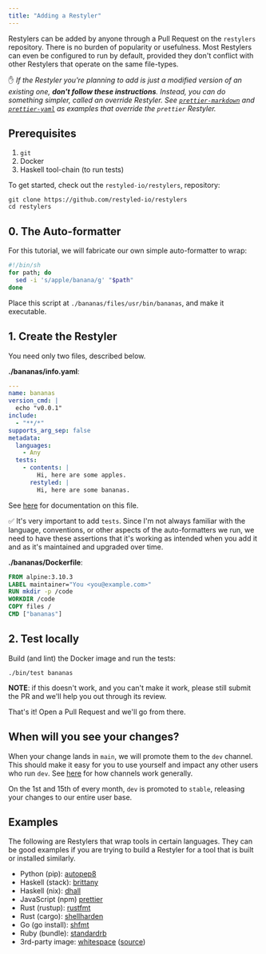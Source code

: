 ```yaml
---
title: "Adding a Restyler"
---
```


Restylers can be added by anyone through a Pull Request on the `restylers`
repository. There is no burden of popularity or usefulness. Most Restylers can
even be configured to run by default, provided they don't conflict with other
Restylers that operate on the same file-types.

✋ *If the Restyler you're planning to add is just a modified version of an
existing one, **don't follow these instructions**. Instead, you can do something
simpler, called an *override* Restyler. See
[`prettier-markdown`](https://github.com/restyled-io/restylers/blob/main/prettier-markdown/info.yaml)
and
[`prettier-yaml`](https://github.com/restyled-io/restylers/blob/main/prettier-yaml/info.yaml)
as examples that override the `prettier` Restyler.*

## Prerequisites

1. `git`
1. Docker
1. Haskell tool-chain (to run tests)

To get started, check out the `restyled-io/restylers`, repository:

```console
git clone https://github.com/restyled-io/restylers
cd restylers
```

## 0. The Auto-formatter

For this tutorial, we will fabricate our own simple auto-formatter to wrap:

```sh
#!/bin/sh
for path; do
  sed -i 's/apple/banana/g' "$path"
done
```

Place this script at `./bananas/files/usr/bin/bananas`, and make it executable.

## 1. Create the Restyler

You need only two files, described below.

**./bananas/info.yaml**:

```yaml
---
name: bananas
version_cmd: |
  echo "v0.0.1"
include:
  - "**/*"
supports_arg_sep: false
metadata:
  languages:
    - Any
  tests:
    - contents: |
        Hi, here are some apples.
      restyled: |
        Hi, here are some bananas.
```

See [here](/docs/restyler-info-yaml) for documentation on this file.

✅ It's very important to add `tests`. Since I'm not always familiar with the
language, conventions, or other aspects of the auto-formatters we run, we need
to have these assertions that it's working as intended when you add it and as
it's maintained and upgraded over time.

**./bananas/Dockerfile**:

```dockerfile
FROM alpine:3.10.3
LABEL maintainer="You <you@example.com>"
RUN mkdir -p /code
WORKDIR /code
COPY files /
CMD ["bananas"]
```

## 2. Test locally

Build (and lint) the Docker image and run the tests:

```console
./bin/test bananas
```

**NOTE**: if this doesn't work, and you can't make it work, please still submit
the PR and we'll help you out through its review.

That's it! Open a Pull Request and we'll go from there.

## When will you see your changes?

When your change lands in `main`, we will promote them to the `dev` channel.
This should make it easy for you to use yourself and impact any other users who
run `dev`. See [here](/docs/restyler-versions) for how channels work generally.

On the 1st and 15th of every month, `dev` is promoted to `stable`, releasing
your changes to our entire user base.

## Examples

The following are Restylers that wrap tools in certain languages. They can be
good examples if you are trying to build a Restyler for a tool that is built or
installed similarly.

- Python (pip):
  [autopep8](https://github.com/restyled-io/restylers/blob/main/autopep8/Dockerfile)
- Haskell (stack):
  [brittany](https://github.com/restyled-io/restylers/blob/main/brittany/Dockerfile)
- Haskell (nix):
  [dhall](https://github.com/restyled-io/restylers/blob/main/dhall/Dockerfile)
- JavaScript (npm)
  [prettier](https://github.com/restyled-io/restylers/blob/main/prettier/Dockerfile)
- Rust (rustup):
  [rustfmt](https://github.com/restyled-io/restylers/blob/main/rustfmt/Dockerfile)
- Rust (cargo):
  [shellharden](https://github.com/restyled-io/restylers/blob/main/shellharden/Dockerfile)
- Go (go install):
  [shfmt](https://github.com/restyled-io/restylers/blob/main/shfmt/Dockerfile)
- Ruby (bundle):
  [standardrb](https://github.com/restyled-io/restylers/blob/main/standardrb/Dockerfile)
- 3rd-party image:
  [whitespace](https://github.com/restyled-io/restylers/blob/main/whitespace/info.yaml)
  ([source](https://github.com/restyled-io/restyler-whitespace))
